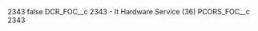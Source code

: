 <?xml version="1.0" encoding="UTF-8"?>
<CustomMetadata xmlns="http://soap.sforce.com/2006/04/metadata" xmlns:xsi="http://www.w3.org/2001/XMLSchema-instance" xmlns:xsd="http://www.w3.org/2001/XMLSchema">
    <label>2343</label>
    <protected>false</protected>
    <values>
        <field>DCR_FOC__c</field>
        <value xsi:type="xsd:string">2343 - It Hardware Service (36)</value>
    </values>
    <values>
        <field>PCORS_FOC__c</field>
        <value xsi:type="xsd:string">2343</value>
    </values>
</CustomMetadata>
